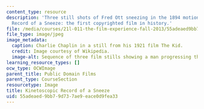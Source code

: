 ```yaml
---
content_type: resource
description: 'Three still shots of Fred Ott sneezing in the 1894 motion picture Kinetoscopic
  Record of a Sneeze: the first copyrighted film in history.'
file: /media/courses/21l-011-the-film-experience-fall-2013/55adeaed9bb79d737ae9eace0d9fea33_sneeze.jpg
file_type: image/jpeg
image_metadata:
  caption: Charlie Chaplin in a still from his 1921 film The Kid.
  credit: Image courtesy of Wikipedia.
  image-alt: Sequence of three film stills showing a man progressing through a sneeze.
learning_resource_types: []
ocw_type: OCWImage
parent_title: Public Domain Films
parent_type: CourseSection
resourcetype: Image
title: Kinetoscopic Record of a Sneeze
uid: 55adeaed-9bb7-9d73-7ae9-eace0d9fea33
---
```


